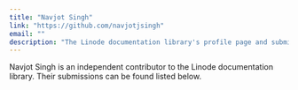 ```yaml
---
title: "Navjot Singh"
link: "https://github.com/navjotjsingh"
email: ""
description: "The Linode documentation library's profile page and submission listing for Navjot Singh"
---
```


Navjot Singh is an independent contributor to the Linode documentation library. Their submissions can be found listed below.